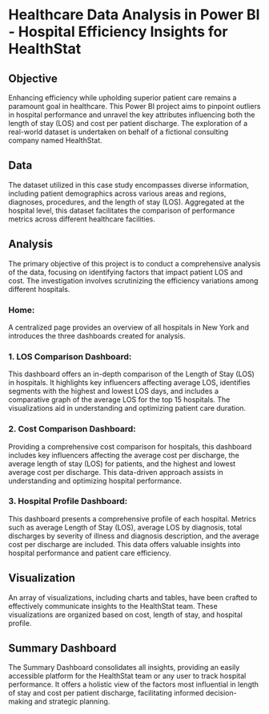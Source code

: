 # Healthcare Data Analysis in Power BI - Hospital Efficiency Insights for HealthStat

## Objective
Enhancing efficiency while upholding superior patient care remains a paramount goal in healthcare. This Power BI project aims to pinpoint outliers in hospital performance and unravel the key attributes influencing both the length of stay (LOS) and cost per patient discharge. The exploration of a real-world dataset is undertaken on behalf of a fictional consulting company named HealthStat.

## Data
The dataset utilized in this case study encompasses diverse information, including patient demographics across various areas and regions, diagnoses, procedures, and the length of stay (LOS). Aggregated at the hospital level, this dataset facilitates the comparison of performance metrics across different healthcare facilities.

## Analysis
The primary objective of this project is to conduct a comprehensive analysis of the data, focusing on identifying factors that impact patient LOS and cost. The investigation involves scrutinizing the efficiency variations among different hospitals.

### Home:
A centralized page provides an overview of all hospitals in New York and introduces the three dashboards created for analysis.

### 1. LOS Comparison Dashboard:
This dashboard offers an in-depth comparison of the Length of Stay (LOS) in hospitals. It highlights key influencers affecting average LOS, identifies segments with the highest and lowest LOS days, and includes a comparative graph of the average LOS for the top 15 hospitals. The visualizations aid in understanding and optimizing patient care duration.

### 2. Cost Comparison Dashboard:
Providing a comprehensive cost comparison for hospitals, this dashboard includes key influencers affecting the average cost per discharge, the average length of stay (LOS) for patients, and the highest and lowest average cost per discharge. This data-driven approach assists in understanding and optimizing hospital performance.

### 3. Hospital Profile Dashboard:
This dashboard presents a comprehensive profile of each hospital. Metrics such as average Length of Stay (LOS), average LOS by diagnosis, total discharges by severity of illness and diagnosis description, and the average cost per discharge are included. This data offers valuable insights into hospital performance and patient care efficiency.

## Visualization
An array of visualizations, including charts and tables, have been crafted to effectively communicate insights to the HealthStat team. These visualizations are organized based on cost, length of stay, and hospital profile.

## Summary Dashboard
The Summary Dashboard consolidates all insights, providing an easily accessible platform for the HealthStat team or any user to track hospital performance. It offers a holistic view of the factors most influential in length of stay and cost per patient discharge, facilitating informed decision-making and strategic planning.
